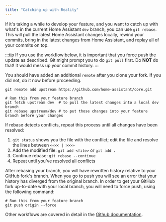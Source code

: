```yaml
---
title: "Catching up with Reality"
---
```


If it's taking a while to develop your feature, and you want to catch up with what's in the current Home Assistant `dev` branch, you can use `git rebase`. This will pull the latest Home Assistant changes locally, rewind your commits, bring in the latest changes from Home Assistant, and replay all of your commits on top.

:::tip
If you use the workflow below, it is important that you force push the update as described. Git might prompt you to do `git pull` first. Do **NOT** do that! It would mess up your commit history.
:::

You should have added an additional `remote` after you clone your fork. If you did not, do it now before proceeding.

```shell
git remote add upstream https://github.com/home-assistant/core.git
```

```shell
# Run this from your feature branch
git fetch upstream dev  # to pull the latest changes into a local dev branch
git rebase upstream/dev # to put those changes into your feature branch before your changes
```

If rebase detects conflicts, repeat this process until all changes have been resolved:

1. `git status` shows you the file with the conflict; edit the file and resolve the lines between `<<<< | >>>>`
2. Add the modified file: `git add <file>` or `git add .`
3. Continue rebase: `git rebase --continue`
4. Repeat until you've resolved all conflicts

After rebasing your branch, you will have rewritten history relative to your GitHub fork's branch. When you go to push you will see an error that your history has diverged from the original branch. In order to get your GitHub fork up-to-date with your local branch, you will need to force push, using the following command:

```shell
# Run this from your feature branch
git push origin --force
```

Other workflows are covered in detail in the [Github documentation](https://help.github.com/articles/fork-a-repo/).
